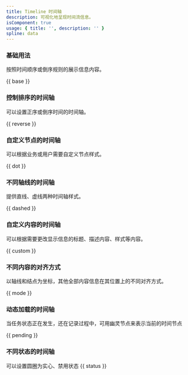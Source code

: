 ```yaml
---
title: Timeline 时间轴
description: 可视化地呈现时间流信息。
isComponent: true
usage: { title: '', description: '' }
spline: data
---
```


### 基础用法

按照时间顺序或倒序规则的展示信息内容。

{{ base }}

### 控制排序的时间轴

可以设置正序或倒序时间的时间轴。

{{ reverse }}

### 自定义节点的时间轴

可以根据业务或用户需要自定义节点样式。

{{ dot }}

### 不同轴线的时间轴

提供直线、虚线两种时间轴样式。

{{ dashed }}

### 自定义内容的时间轴

可以根据需要更改显示信息的标题、描述内容、样式等内容。

{{ custom }}

### 不同内容的对齐方式

以轴线和结点为坐标，其他全部内容信息在其位置上的不同对齐方式。

{{ mode }}

### 动态加载的时间轴

当任务状态正在发生，还在记录过程中，可用幽灵节点来表示当前的时间节点

{{ pending }}

### 不同状态的时间轴

可以设置圆圈为实心、禁用状态
{{ status }}
